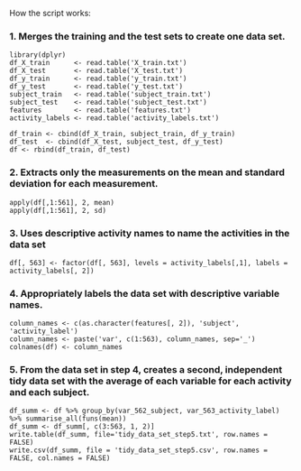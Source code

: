 How the script works:

### 1. Merges the training and the test sets to create one data set.
	library(dplyr)
	df_X_train      <- read.table('X_train.txt')
	df_X_test       <- read.table('X_test.txt')
	df_y_train      <- read.table('y_train.txt')
	df_y_test       <- read.table('y_test.txt')
	subject_train   <- read.table('subject_train.txt')
	subject_test    <- read.table('subject_test.txt')
	features        <- read.table('features.txt')
	activity_labels <- read.table('activity_labels.txt')

	df_train <- cbind(df_X_train, subject_train, df_y_train)
	df_test  <- cbind(df_X_test, subject_test, df_y_test)
	df <- rbind(df_train, df_test)

### 2. Extracts only the measurements on the mean and standard deviation for each measurement. 
	apply(df[,1:561], 2, mean)
	apply(df[,1:561], 2, sd)

### 3. Uses descriptive activity names to name the activities in the data set
	df[, 563] <- factor(df[, 563], levels = activity_labels[,1], labels = activity_labels[, 2])

### 4. Appropriately labels the data set with descriptive variable names.
	column_names <- c(as.character(features[, 2]), 'subject', 'activity_label')
	column_names <- paste('var', c(1:563), column_names, sep='_')
	colnames(df) <- column_names

### 5. From the data set in step 4, creates a second, independent tidy data set with the average of each variable for each activity and each subject.
	df_summ <- df %>% group_by(var_562_subject, var_563_activity_label) %>% summarise_all(funs(mean))
	df_summ <- df_summ[, c(3:563, 1, 2)]
	write.table(df_summ, file='tidy_data_set_step5.txt', row.names = FALSE)
	write.csv(df_summ, file = 'tidy_data_set_step5.csv', row.names = FALSE, col.names = FALSE)
